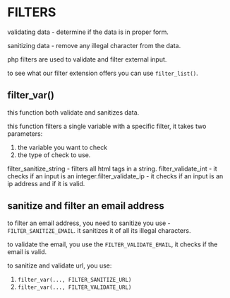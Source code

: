 # FILTERS

validating data - determine if the data is in proper form.

sanitizing data - remove any illegal character from the data.

php filters are used to validate and filter external input.

to see what our filter extension offers you can use `filter_list()`.

## filter_var()

this function both validate and sanitizes data.

this function filters a single variable with a specific filter, it takes two parameters:

1. the variable you want to check
2. the type of check to use.

filter_sanitize_string - filters all html tags in a string.
filter_validate_int - it checks if an input is an integer.filter_validate_ip - it checks if an input is an ip address and if it is valid.

## sanitize and filter an email address

to filter an email address, you need to sanitize you use - `FILTER_SANITIZE_EMAIL`. it sanitizes it of all its illegal characters.

to validate the email, you use the `FILTER_VALIDATE_EMAIL`, it checks if the email is valid.

to sanitize and validate url, you use:

1. `filter_var(..., FILTER_SANITIZE_URL)`
2. `filter_var(..., FILTER_VALIDATE_URL)`
